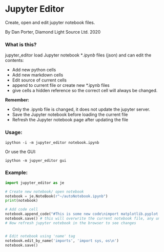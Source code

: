 # Jupyter Editor
Create, open and edit jupyter notebook files.

By Dan Porter, Diamond Light Source Ltd. 2020

### What is this?
jupyter_editor load Jupyter notebook **.ipynb* files (json) and can edit the contents:
 - Add new python cells
 - Add new markdown cells
 - Edit source of current cells
 - append to current file or create new *.ipynb files
 - give cells a hidden reference so the correct cell will always be changed.

**Remember:**
 - Only the .ipynb file is changed, it does not update the jupyter server.
 - Save the Jupyter notebook before loading the current file
 - Refresh the Jupyter notebook page after updating the file

### Usage:
```commandline
ipython -i -m jupyter_editor notebook.ipynb
```
Or use the GUI:
```commandline
ipython -m jupyer_editor gui
```
 
 
### Example:
```python
import jupyter_editor as je

# Create new notebook/ open notebook
notebook = je.NoteBook(r"~/autoNotebook.ipynb")
print(notebook)

# Add code cell
notebook.append_code("#This is some new code\nimport matplotlib.pyplot as plt\nimport numpy as np\n\n", name='imports')
notebook.save() # this will overwrite the current notebook file, any unsaved changes on the jupyter server will be lost.
# Now refresh jupyter notebook in the browser to see changes


# Edit notebook using 'name' tag
notebook.edit_by_name('imports', 'import sys, os\n')
notebook.save()
```



